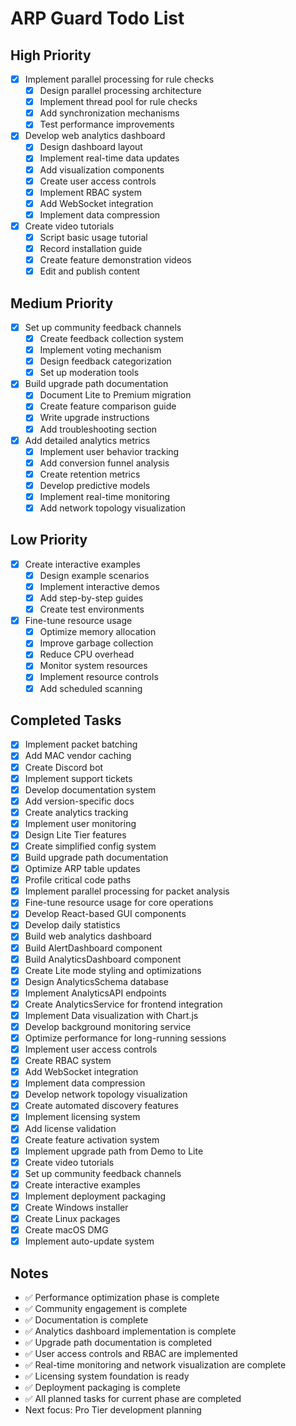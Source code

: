 # ARP Guard Todo List

## High Priority
- [x] Implement parallel processing for rule checks
  - [x] Design parallel processing architecture
  - [x] Implement thread pool for rule checks
  - [x] Add synchronization mechanisms
  - [x] Test performance improvements

- [x] Develop web analytics dashboard
  - [x] Design dashboard layout
  - [x] Implement real-time data updates
  - [x] Add visualization components
  - [x] Create user access controls
  - [x] Implement RBAC system
  - [x] Add WebSocket integration
  - [x] Implement data compression

- [x] Create video tutorials
  - [x] Script basic usage tutorial
  - [x] Record installation guide
  - [x] Create feature demonstration videos
  - [x] Edit and publish content

## Medium Priority
- [x] Set up community feedback channels
  - [x] Create feedback collection system
  - [x] Implement voting mechanism
  - [x] Design feedback categorization
  - [x] Set up moderation tools

- [x] Build upgrade path documentation
  - [x] Document Lite to Premium migration
  - [x] Create feature comparison guide
  - [x] Write upgrade instructions
  - [x] Add troubleshooting section

- [x] Add detailed analytics metrics
  - [x] Implement user behavior tracking
  - [x] Add conversion funnel analysis
  - [x] Create retention metrics
  - [x] Develop predictive models
  - [x] Implement real-time monitoring
  - [x] Add network topology visualization

## Low Priority
- [x] Create interactive examples
  - [x] Design example scenarios
  - [x] Implement interactive demos
  - [x] Add step-by-step guides
  - [x] Create test environments

- [x] Fine-tune resource usage
  - [x] Optimize memory allocation
  - [x] Improve garbage collection
  - [x] Reduce CPU overhead
  - [x] Monitor system resources
  - [x] Implement resource controls
  - [x] Add scheduled scanning

## Completed Tasks
- [x] Implement packet batching
- [x] Add MAC vendor caching
- [x] Create Discord bot
- [x] Implement support tickets
- [x] Develop documentation system
- [x] Add version-specific docs
- [x] Create analytics tracking
- [x] Implement user monitoring
- [x] Design Lite Tier features
- [x] Create simplified config system
- [x] Build upgrade path documentation
- [x] Optimize ARP table updates
- [x] Profile critical code paths
- [x] Implement parallel processing for packet analysis
- [x] Fine-tune resource usage for core operations
- [x] Develop React-based GUI components
- [x] Develop daily statistics
- [x] Build web analytics dashboard
- [x] Build AlertDashboard component
- [x] Build AnalyticsDashboard component
- [x] Create Lite mode styling and optimizations
- [x] Design AnalyticsSchema database
- [x] Implement AnalyticsAPI endpoints
- [x] Create AnalyticsService for frontend integration
- [x] Implement Data visualization with Chart.js
- [x] Develop background monitoring service
- [x] Optimize performance for long-running sessions
- [x] Implement user access controls
- [x] Create RBAC system
- [x] Add WebSocket integration
- [x] Implement data compression
- [x] Develop network topology visualization
- [x] Create automated discovery features
- [x] Implement licensing system
- [x] Add license validation
- [x] Create feature activation system
- [x] Implement upgrade path from Demo to Lite
- [x] Create video tutorials
- [x] Set up community feedback channels
- [x] Create interactive examples
- [x] Implement deployment packaging
- [x] Create Windows installer
- [x] Create Linux packages
- [x] Create macOS DMG
- [x] Implement auto-update system

## Notes
- ✅ Performance optimization phase is complete
- ✅ Community engagement is complete
- ✅ Documentation is complete
- ✅ Analytics dashboard implementation is complete
- ✅ Upgrade path documentation is completed
- ✅ User access controls and RBAC are implemented
- ✅ Real-time monitoring and network visualization are complete
- ✅ Licensing system foundation is ready
- ✅ Deployment packaging is complete
- ✅ All planned tasks for current phase are completed
- Next focus: Pro Tier development planning 